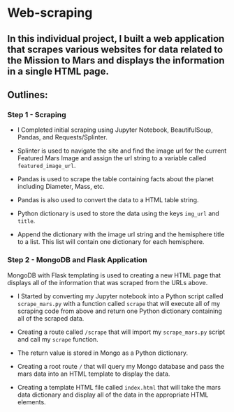 # Web-scraping
## In this individual project, I built a web application that scrapes various websites for data related to the Mission to Mars and displays the information in a single HTML page. 
## Outlines:  
### Step 1 - Scraping

* I Completed initial scraping using Jupyter Notebook, BeautifulSoup, Pandas, and Requests/Splinter.

*  Splinter is used to navigate the site and find the image url for the current Featured Mars Image and assign the url string to a variable called `featured_image_url`.



* Pandas is used to scrape the table containing facts about the planet including Diameter, Mass, etc.

* Pandas is also used to convert the data to a HTML table string.

* Python dictionary is used to store the data using the keys `img_url` and `title`.

* Append the dictionary with the image url string and the hemisphere title to a list. This list will contain one dictionary for each hemisphere.


### Step 2 - MongoDB and Flask Application

MongoDB with Flask templating is used to creating a new HTML page that displays all of the information that was scraped from the URLs above.

* I Started by converting my Jupyter notebook into a Python script called `scrape_mars.py` with a function called `scrape` that will
execute all of my scraping code from above and return one Python dictionary containing all of the scraped data.

* Creating a route called `/scrape` that will import my `scrape_mars.py` script and call my `scrape` function.

* The return value is stored in Mongo as a Python dictionary.

* Creating a root route `/` that will query my Mongo database and pass the mars data into an HTML template to display the data.

* Creating a template HTML file called `index.html` that will take the mars data dictionary and display all of the data in the appropriate HTML elements.
